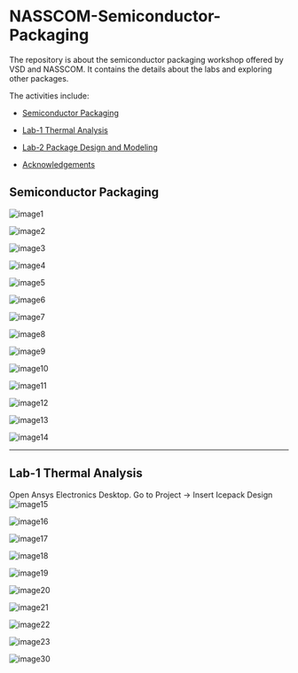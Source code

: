 # NASSCOM-Semiconductor-Packaging
The repository is about the semiconductor packaging workshop offered by VSD and NASSCOM.
It contains the details about the labs and exploring other packages.


The activities include:
<div class="toc">
  <ul>
    <li><a href="#header-1">Semiconductor Packaging</a></li>
  </ul>
</div>  

<div class="toc">
  <ul>
    <li><a href="#header-2">Lab-1 Thermal Analysis</a></li>
  </ul>
</div>  

<div class="toc">
  <ul>
    <li><a href="#header-3">Lab-2 Package Design and Modeling</a></li>
  </ul>
</div>  

<div class="toc">
  <ul>
    <li><a href="#header-6">Acknowledgements</a></li>
  </ul>
</div>  


## <h2 id="header-1">Semiconductor Packaging</h2>

![image1](https://github.com/user-attachments/assets/7e5e9292-ca7c-408b-bb15-689e49ecf89f)

![image2](https://github.com/user-attachments/assets/cbe4ecca-76da-4edf-ba62-a27939809a12)

![image3](https://github.com/user-attachments/assets/ccf83158-bd49-4e6c-9516-6e2d921155bb)

![image4](https://github.com/user-attachments/assets/53b01a0d-780e-4d3a-ac7d-aad4da460c04)

![image5](https://github.com/user-attachments/assets/ee8bdb43-80c6-4162-9e63-861bf12503fd)

![image6](https://github.com/user-attachments/assets/ce4be847-d1be-4866-8336-a77c43e33bdb)

![image7](https://github.com/user-attachments/assets/4860aaff-7e1f-4942-8ebf-fd03ec3b6e32)

![image8](https://github.com/user-attachments/assets/ce924e9c-742a-435b-84c0-f85df99802b2)

![image9](https://github.com/user-attachments/assets/44b58333-e686-4d6a-8901-de239873be07)

![image10](https://github.com/user-attachments/assets/18f589ff-fb02-4748-ae93-abb5da4ce45c)

![image11](https://github.com/user-attachments/assets/32e0454d-040c-4cfb-89b1-10c48476e6f5)

![image12](https://github.com/user-attachments/assets/be225f4a-4d86-4085-a066-cf679496ce22)

![image13](https://github.com/user-attachments/assets/a7e43718-0866-43ca-8634-ad88a505b055)

![image14](https://github.com/user-attachments/assets/ae0f45c1-cb84-441f-a9b7-46ddbbf79818)



---------------------------------------------------------------------------------------------------------------------------
## <h2 id="header-2">Lab-1 Thermal Analysis</h2>


Open Ansys Electronics Desktop. Go to Project -> Insert Icepack Design
![image15](https://github.com/user-attachments/assets/894e8182-10fd-4b15-911a-30880c901f67)


![image16](https://github.com/user-attachments/assets/0cd945d1-109f-4a80-94f2-7813d385b0d3)

![image17](https://github.com/user-attachments/assets/aac7707e-f23f-47a0-a9f8-c6f4ec2ccc7f)

![image18](https://github.com/user-attachments/assets/e5d8563c-f988-4d23-9de0-eb3abcfe6002)

![image19](https://github.com/user-attachments/assets/86171dae-dee3-4260-97cb-013c9e2d4c74)

![image20](https://github.com/user-attachments/assets/cba1cae6-e214-4b99-8569-e026919293f8)

![image21](https://github.com/user-attachments/assets/03773c00-83ee-44bc-a785-bf9fe0fb4fa0)

![image22](https://github.com/user-attachments/assets/807bdf49-70d2-4cde-990d-c22395b71726)

![image23](https://github.com/user-attachments/assets/3cea8145-f189-44c1-b208-f5a6c386309a)


![image30](https://github.com/user-attachments/assets/4a79e499-7936-4b54-a7eb-1d391cfd24f3)
